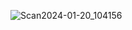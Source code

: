 ![Scan2024-01-20_104156](https://gist.github.com/assets/111455900/a5aba213-f0cf-4d80-9f45-d1a608dd1b46)
